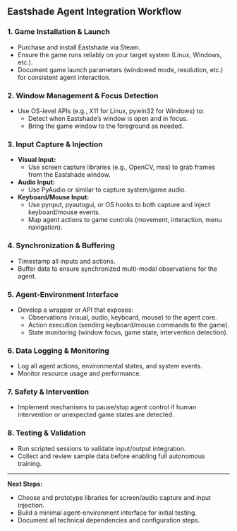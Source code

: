 ## Eastshade Agent Integration Workflow

### 1. Game Installation & Launch
- Purchase and install Eastshade via Steam.
- Ensure the game runs reliably on your target system (Linux, Windows, etc.).
- Document game launch parameters (windowed mode, resolution, etc.) for consistent agent interaction.

### 2. Window Management & Focus Detection
- Use OS-level APIs (e.g., X11 for Linux, pywin32 for Windows) to:
  - Detect when Eastshade’s window is open and in focus.
  - Bring the game window to the foreground as needed.

### 3. Input Capture & Injection
- **Visual Input:**  
  - Use screen capture libraries (e.g., OpenCV, mss) to grab frames from the Eastshade window.
- **Audio Input:**  
  - Use PyAudio or similar to capture system/game audio.
- **Keyboard/Mouse Input:**  
  - Use pynput, pyautogui, or OS hooks to both capture and inject keyboard/mouse events.
  - Map agent actions to game controls (movement, interaction, menu navigation).

### 4. Synchronization & Buffering
- Timestamp all inputs and actions.
- Buffer data to ensure synchronized multi-modal observations for the agent.

### 5. Agent-Environment Interface
- Develop a wrapper or API that exposes:
  - Observations (visual, audio, keyboard, mouse) to the agent core.
  - Action execution (sending keyboard/mouse commands to the game).
  - State monitoring (window focus, game state, intervention detection).

### 6. Data Logging & Monitoring
- Log all agent actions, environmental states, and system events.
- Monitor resource usage and performance.

### 7. Safety & Intervention
- Implement mechanisms to pause/stop agent control if human intervention or unexpected game states are detected.

### 8. Testing & Validation
- Run scripted sessions to validate input/output integration.
- Collect and review sample data before enabling full autonomous training.

---

**Next Steps:**
- Choose and prototype libraries for screen/audio capture and input injection.
- Build a minimal agent-environment interface for initial testing.
- Document all technical dependencies and configuration steps.